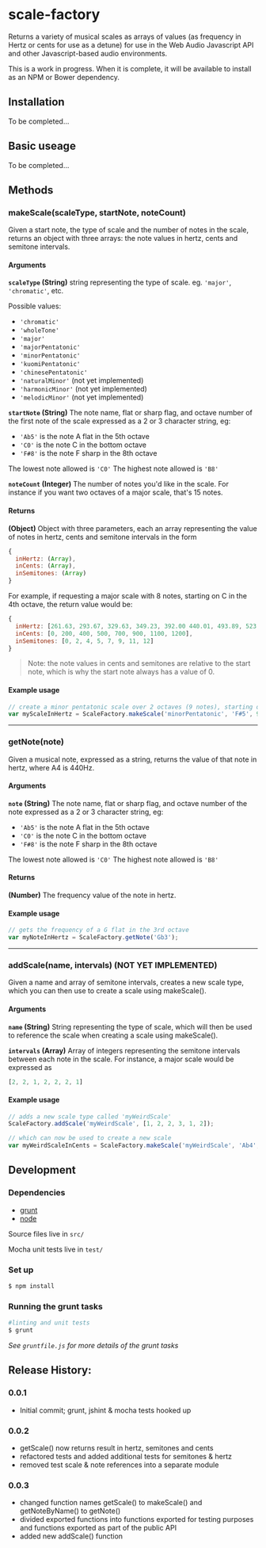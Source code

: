 # scale-factory

Returns a variety of musical scales as arrays of values (as frequency in Hertz or cents for use as a detune) for use in the Web Audio Javascript API and other Javascript-based audio environments.

This is a work in progress. When it is complete, it will be available to install as an NPM or Bower dependency.

## Installation

To be completed...

## Basic useage

To be completed...

## Methods

### makeScale(scaleType, startNote, noteCount)

Given a start note, the type of scale and the number of notes in the scale, returns an object with three arrays: the note values in hertz, cents and semitone intervals.

#### Arguments

**`scaleType` (String)** string representing the type of scale. eg. `'major'`,  `'chromatic'`, etc.

Possible values:
* `'chromatic'`
* `'wholeTone'`
* `'major'`
* `'majorPentatonic'`
* `'minorPentatonic'`
* `'kuomiPentatonic'`
* `'chinesePentatonic'`
* `'naturalMinor'` (not yet implemented)
* `'harmonicMinor'` (not yet implemented)
* `'melodicMinor'` (not yet implemented)

**`startNote` (String)** The note name, flat or sharp flag, and octave number of the first note of the scale expressed as a 2 or 3 character string, eg:

* `'Ab5'` is the note A flat in the 5th octave
* `'C0'` is the note C in the bottom octave
* `'F#8'` is the note F sharp in the 8th octave

The lowest note allowed is `'C0'`
The highest note allowed is `'B8'`

**`noteCount` (Integer)** The number of notes you'd like in the scale. For instance if you want two octaves of a major scale, that's 15 notes.

#### Returns
**(Object)** Object with three parameters, each an array representing the value of notes in hertz, cents and semitone intervals in the form

```js
{
  inHertz: (Array),
  inCents: (Array),
  inSemitones: (Array)
}
```

For example, if requesting a major scale with 8 notes, starting on C in the 4th octave, the return value would be:

```js
{
  inHertz: [261.63, 293.67, 329.63, 349.23, 392.00 440.01, 493.89, 523.26],
  inCents: [0, 200, 400, 500, 700, 900, 1100, 1200],
  inSemitones: [0, 2, 4, 5, 7, 9, 11, 12]
}
```

> Note: the note values in cents and semitones are relative to the start note, which is why the start note always has a value of 0.

#### Example usage

```js
// create a minor pentatonic scale over 2 octaves (9 notes), starting on F# in the 5th octave and get the value of the notes in hertz
var myScaleInHertz = ScaleFactory.makeScale('minorPentatonic', 'F#5', 9).inHertz;

```

---------------------------

### getNote(note)

Given a musical note, expressed as a string, returns the value of that note in hertz, where A4 is 440Hz.

#### Arguments

**`note` (String)** The note name, flat or sharp flag, and octave number of the note expressed as a 2 or 3 character string, eg:

* `'Ab5'` is the note A flat in the 5th octave
* `'C0'` is the note C in the bottom octave
* `'F#8'` is the note F sharp in the 8th octave

The lowest note allowed is `'C0'`
The highest note allowed is `'B8'`

#### Returns
**(Number)** The frequency value of the note in hertz.

#### Example usage

```js
// gets the frequency of a G flat in the 3rd octave
var myNoteInHertz = ScaleFactory.getNote('Gb3');
```

---------------------------

### addScale(name, intervals) (NOT YET IMPLEMENTED)

Given a name and array of semitone intervals, creates a new scale type, which you can then use to create a scale using makeScale().

#### Arguments

**`name` (String)** String representing the type of scale, which will then be used to reference the scale when creating a scale using makeScale().

**`intervals` (Array)** Array of integers representing the semitone intervals between each note in the scale. For instance, a major scale would be expressed as

```js
[2, 2, 1, 2, 2, 2, 1]
```

#### Example usage

```js
// adds a new scale type called 'myWeirdScale'
ScaleFactory.addScale('myWeirdScale', [1, 2, 2, 3, 1, 2]);

// which can now be used to create a new scale
var myWeirdScaleInCents = ScaleFactory.makeScale('myWeirdScale', 'Ab4', 13).inCents;
```

## Development

### Dependencies

* [grunt](http://gruntjs.com/)
* [node](https://nodejs.org/)

Source files live in `src/`

Mocha unit tests live in `test/`

### Set up

```bash
$ npm install
```

### Running the grunt tasks

```bash
#linting and unit tests
$ grunt
```

*See `gruntfile.js` for more details of the grunt tasks*

## Release History:

### 0.0.1
* Initial commit; grunt, jshint & mocha tests hooked up

### 0.0.2
* getScale() now returns result in hertz, semitones and cents
* refactored tests and added additional tests for semitones & hertz
* removed test scale & note references into a separate module

### 0.0.3
* changed function names getScale() to makeScale() and getNoteByName() to getNote()
* divided exported functions into functions exported for testing purposes and functions exported as part of the public API
* added new addScale() function
